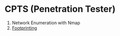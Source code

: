 # CPTS (Penetration Tester)
1. Network Enumeration with Nmap
2. [Footprinting](https://github.com/MrWhok/footprinting)
